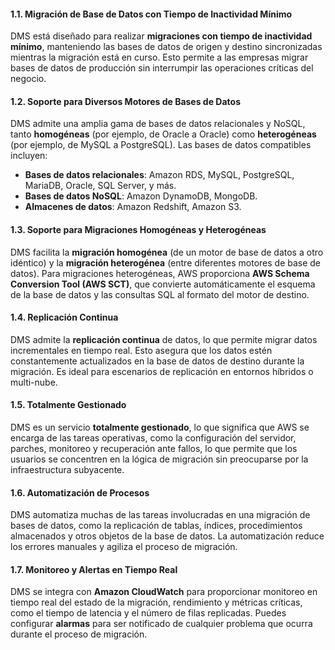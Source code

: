 #### 1.1. **Migración de Base de Datos con Tiempo de Inactividad Mínimo**

DMS está diseñado para realizar **migraciones con tiempo de inactividad mínimo**, manteniendo las bases de datos de origen y destino sincronizadas mientras la migración está en curso. Esto permite a las empresas migrar bases de datos de producción sin interrumpir las operaciones críticas del negocio.

#### 1.2. **Soporte para Diversos Motores de Bases de Datos**

DMS admite una amplia gama de bases de datos relacionales y NoSQL, tanto **homogéneas** (por ejemplo, de Oracle a Oracle) como **heterogéneas** (por ejemplo, de MySQL a PostgreSQL). Las bases de datos compatibles incluyen:

- **Bases de datos relacionales**: Amazon RDS, MySQL, PostgreSQL, MariaDB, Oracle, SQL Server, y más.
- **Bases de datos NoSQL**: Amazon DynamoDB, MongoDB.
- **Almacenes de datos**: Amazon Redshift, Amazon S3.

#### 1.3. **Soporte para Migraciones Homogéneas y Heterogéneas**

DMS facilita la **migración homogénea** (de un motor de base de datos a otro idéntico) y la **migración heterogénea** (entre diferentes motores de base de datos). Para migraciones heterogéneas, AWS proporciona **AWS Schema Conversion Tool (AWS SCT)**, que convierte automáticamente el esquema de la base de datos y las consultas SQL al formato del motor de destino.

#### 1.4. **Replicación Continua**

DMS admite la **replicación continua** de datos, lo que permite migrar datos incrementales en tiempo real. Esto asegura que los datos estén constantemente actualizados en la base de datos de destino durante la migración. Es ideal para escenarios de replicación en entornos híbridos o multi-nube.

#### 1.5. **Totalmente Gestionado**

DMS es un servicio **totalmente gestionado**, lo que significa que AWS se encarga de las tareas operativas, como la configuración del servidor, parches, monitoreo y recuperación ante fallos, lo que permite que los usuarios se concentren en la lógica de migración sin preocuparse por la infraestructura subyacente.

#### 1.6. **Automatización de Procesos**

DMS automatiza muchas de las tareas involucradas en una migración de bases de datos, como la replicación de tablas, índices, procedimientos almacenados y otros objetos de la base de datos. La automatización reduce los errores manuales y agiliza el proceso de migración.

#### 1.7. **Monitoreo y Alertas en Tiempo Real**

DMS se integra con **Amazon CloudWatch** para proporcionar monitoreo en tiempo real del estado de la migración, rendimiento y métricas críticas, como el tiempo de latencia y el número de filas replicadas. Puedes configurar **alarmas** para ser notificado de cualquier problema que ocurra durante el proceso de migración.